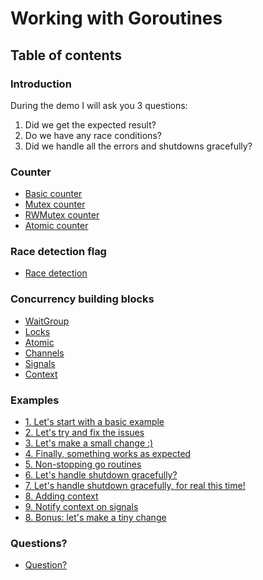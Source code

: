 # Working with Goroutines

## Table of contents

### Introduction

During the demo I will ask you 3 questions:

1. Did we get the expected result?
2. Do we have any race conditions?
3. Did we handle all the errors and shutdowns gracefully?

### Counter

* [Basic counter](../../docs/goroutine/counter/basic.md)
* [Mutex counter](../../docs/goroutine/counter/mutex.md)
* [RWMutex counter](../../docs/goroutine/counter/rwmutex.md)
* [Atomic counter](../../docs/goroutine/counter/atomic.md)

### Race detection flag

* [Race detection](../../docs/goroutine/race/race.md)

### Concurrency building blocks

* [WaitGroup](../concurrency/sync/waitgroup/README.md)
* [Locks](../concurrency/sync/locks/README.md)
* [Atomic](../concurrency/sync/atomic/README.md)
* [Channels](../concurrency/channel/README.md)
* [Signals](../concurrency/signal/README.md)
* [Context](../concurrency/context/README.md)

### Examples

* [1. Let's start with a basic example](../../docs/goroutine/example_1.md)
* [2. Let's try and fix the issues](../../docs/goroutine/example_2.md)
* [3. Let's make a small change :)](../../docs/goroutine/example_3.md)
* [4. Finally, something works as expected](../../docs/goroutine/example_4.md)
* [5. Non-stopping go routines](../../docs/goroutine/example_5.md)
* [6. Let's handle shutdown gracefully?](../../docs/goroutine/example_6.md)
* [7. Let's handle shutdown gracefully, for real this time!](../../docs/goroutine/example_7.md)
* [8. Adding context](../../docs/goroutine/example_8.md)
* [9. Notify context on signals](../../docs/goroutine/example_9.md)
* [8. Bonus: let's make a tiny change](../../docs/goroutine/example_9_bonus.md)

### Questions?

* [Question?](../../docs/goroutine/questions.md)
